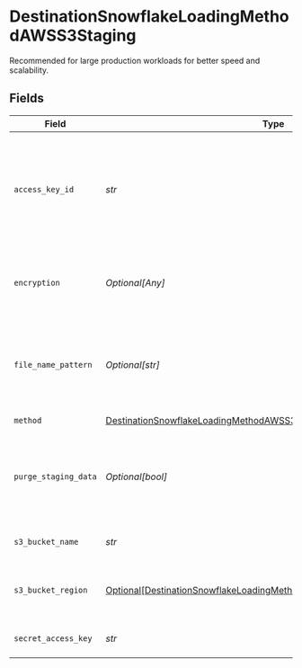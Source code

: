# DestinationSnowflakeLoadingMethodAWSS3Staging

Recommended for large production workloads for better speed and scalability.


## Fields

| Field                                                                                                                                                                                            | Type                                                                                                                                                                                             | Required                                                                                                                                                                                         | Description                                                                                                                                                                                      | Example                                                                                                                                                                                          |
| ------------------------------------------------------------------------------------------------------------------------------------------------------------------------------------------------ | ------------------------------------------------------------------------------------------------------------------------------------------------------------------------------------------------ | ------------------------------------------------------------------------------------------------------------------------------------------------------------------------------------------------ | ------------------------------------------------------------------------------------------------------------------------------------------------------------------------------------------------ | ------------------------------------------------------------------------------------------------------------------------------------------------------------------------------------------------ |
| `access_key_id`                                                                                                                                                                                  | *str*                                                                                                                                                                                            | :heavy_check_mark:                                                                                                                                                                               | Enter your <a href="https://docs.aws.amazon.com/powershell/latest/userguide/pstools-appendix-sign-up.html">AWS access key ID</a>. Airbyte requires Read and Write permissions on your S3 bucket  |                                                                                                                                                                                                  |
| `encryption`                                                                                                                                                                                     | *Optional[Any]*                                                                                                                                                                                  | :heavy_minus_sign:                                                                                                                                                                               | Choose a data encryption method for the staging data                                                                                                                                             |                                                                                                                                                                                                  |
| `file_name_pattern`                                                                                                                                                                              | *Optional[str]*                                                                                                                                                                                  | :heavy_minus_sign:                                                                                                                                                                               | The pattern allows you to set the file-name format for the S3 staging file(s)                                                                                                                    | {date}                                                                                                                                                                                           |
| `method`                                                                                                                                                                                         | [DestinationSnowflakeLoadingMethodAWSS3StagingMethod](../../models/shared/destinationsnowflakeloadingmethodawss3stagingmethod.md)                                                                | :heavy_check_mark:                                                                                                                                                                               | N/A                                                                                                                                                                                              |                                                                                                                                                                                                  |
| `purge_staging_data`                                                                                                                                                                             | *Optional[bool]*                                                                                                                                                                                 | :heavy_minus_sign:                                                                                                                                                                               | Toggle to delete staging files from the S3 bucket after a successful sync                                                                                                                        |                                                                                                                                                                                                  |
| `s3_bucket_name`                                                                                                                                                                                 | *str*                                                                                                                                                                                            | :heavy_check_mark:                                                                                                                                                                               | Enter your S3 bucket name                                                                                                                                                                        | airbyte.staging                                                                                                                                                                                  |
| `s3_bucket_region`                                                                                                                                                                               | [Optional[DestinationSnowflakeLoadingMethodAWSS3StagingS3BucketRegion]](../../models/shared/destinationsnowflakeloadingmethodawss3stagings3bucketregion.md)                                      | :heavy_minus_sign:                                                                                                                                                                               | Enter the region where your S3 bucket resides                                                                                                                                                    |                                                                                                                                                                                                  |
| `secret_access_key`                                                                                                                                                                              | *str*                                                                                                                                                                                            | :heavy_check_mark:                                                                                                                                                                               | Enter your <a href="https://docs.aws.amazon.com/powershell/latest/userguide/pstools-appendix-sign-up.html">AWS secret access key</a>                                                             |                                                                                                                                                                                                  |